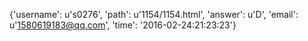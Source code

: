 {'username': u's0276', 'path': u'1154/1154.html', 'answer': u'D', 'email': u'1580619183@qq.com', 'time': '2016-02-24:21:23:23'}